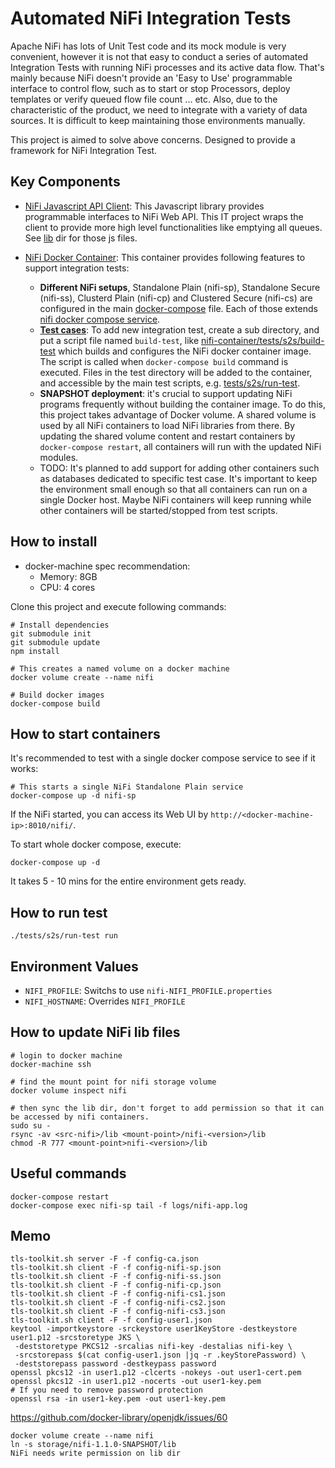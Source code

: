 # Automated NiFi Integration Tests

Apache NiFi has lots of Unit Test code and its mock module is very convenient, however it is not that easy to conduct a series of automated Integration Tests with running NiFi processes and its active data flow.
That's mainly because NiFi doesn't provide an 'Easy to Use' programmable interface to control flow, such as to start or stop Processors, deploy templates or verify queued flow file count ... etc.
Also, due to the characteristic of the product, we need to integrate with a variety of data sources. It is difficult to keep maintaining those environments manually.

This project is aimed to solve above concerns. Designed to provide a framework for NiFi Integration Test.

## Key Components

- [NiFi Javascript API Client](https://github.com/ijokarumawak/nifi-api-client-js): This Javascript library provides programmable interfaces to NiFi Web API. This IT project wraps the client to provide more high level functionalities like emptying all queues. See [lib](https://github.com/ijokarumawak/nifi-integration-tests/tree/master/lib) dir for those js files.

- [NiFi Docker Container](https://github.com/ijokarumawak/nifi-integration-tests/tree/master/nifi-container): This container provides following features to support integration tests:

  - **Different NiFi setups**, Standalone Plain (nifi-sp), Standalone Secure (nifi-ss), Clusterd Plain (nifi-cp) and Clustered Secure (nifi-cs) are configured in the main [docker-compose](https://github.com/ijokarumawak/nifi-integration-tests/blob/master/docker-compose.yml) file. Each of those extends [nifi docker compose service](https://github.com/ijokarumawak/nifi-integration-tests/blob/master/nifi-container/docker-compose.yml).
  - [**Test cases**](https://github.com/ijokarumawak/nifi-integration-tests/tree/master/nifi-container/tests): To add new integration test, create a sub directory, and put a script file named `build-test`, like [nifi-container/tests/s2s/build-test](https://github.com/ijokarumawak/nifi-integration-tests/blob/master/nifi-container/tests/s2s/build-test) which builds and configures the NiFi docker container image.
The script is called when `docker-compose build` command is executed.
Files in the test directory will be added to the container, and accessible by the main test scripts, e.g. [tests/s2s/run-test](https://github.com/ijokarumawak/nifi-integration-tests/blob/master/tests/s2s/run-test).
  - **SNAPSHOT deployment**: it's crucial to support updating NiFi programs frequently without building the container image. To do this, this project takes advantage of Docker volume. A shared volume is used by all NiFi containers to load NiFi libraries from there. By updating the shared volume content and restart containers by `docker-compose restart`, all containers will run with the updated NiFi modules.
  - TODO: It's planned to add support for adding other containers such as databases dedicated to specific test case. It's important to keep the environment small enough so that all containers can run on a single Docker host. Maybe NiFi containers will keep running while other containers will be started/stopped from test scripts.

## How to install

- docker-machine spec recommendation:
  - Memory: 8GB
  - CPU: 4 cores

Clone this project and execute following commands:

```
# Install dependencies
git submodule init
git submodule update
npm install

# This creates a named volume on a docker machine
docker volume create --name nifi

# Build docker images
docker-compose build
```

## How to start containers

It's recommended to test with a single docker compose service to see if it works:

```
# This starts a single NiFi Standalone Plain service
docker-compose up -d nifi-sp
```

If the NiFi started, you can access its Web UI by `http://<docker-machine-ip>:8010/nifi/`.

To start whole docker compose, execute:
```
docker-compose up -d
```

It takes 5 - 10 mins for the entire environment gets ready.

## How to run test

```
./tests/s2s/run-test run
```

## Environment Values

- `NIFI_PROFILE`: Switchs to use `nifi-NIFI_PROFILE.properties`
- `NIFI_HOSTNAME`: Overrides `NIFI_PROFILE`

## How to update NiFi lib files

```
# login to docker machine
docker-machine ssh

# find the mount point for nifi storage volume
docker volume inspect nifi

# then sync the lib dir, don't forget to add permission so that it can be accessed by nifi containers.
sudo su - 
rsync -av <src-nifi>/lib <mount-point>/nifi-<version>/lib
chmod -R 777 <mount-point>nifi-<version>/lib
```

## Useful commands

```
docker-compose restart
docker-compose exec nifi-sp tail -f logs/nifi-app.log
```

## Memo

```
tls-toolkit.sh server -F -f config-ca.json
tls-toolkit.sh client -F -f config-nifi-sp.json
tls-toolkit.sh client -F -f config-nifi-ss.json
tls-toolkit.sh client -F -f config-nifi-cp.json
tls-toolkit.sh client -F -f config-nifi-cs1.json
tls-toolkit.sh client -F -f config-nifi-cs2.json
tls-toolkit.sh client -F -f config-nifi-cs3.json
tls-toolkit.sh client -F -f config-user1.json
keytool -importkeystore -srckeystore user1KeyStore -destkeystore user1.p12 -srcstoretype JKS \
 -deststoretype PKCS12 -srcalias nifi-key -destalias nifi-key \
 -srcstorepass $(cat config-user1.json |jq -r .keyStorePassword) \
 -deststorepass password -destkeypass password
openssl pkcs12 -in user1.p12 -clcerts -nokeys -out user1-cert.pem
openssl pkcs12 -in user1.p12 -nocerts -out user1-key.pem
# If you need to remove password protection
openssl rsa -in user1-key.pem -out user1-key.pem
```

https://github.com/docker-library/openjdk/issues/60

```
docker volume create --name nifi
ln -s storage/nifi-1.1.0-SNAPSHOT/lib
NiFi needs write permission on lib dir
```
